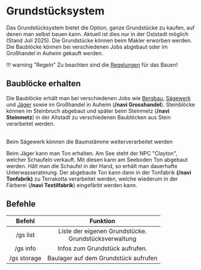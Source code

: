 # Grundstücksystem

Das Grundstücksystem bietet die Option, ganze Grundstücke zu kaufen, auf denen man selbst bauen kann. Aktuell ist dies nur in der Oststadt möglich (Stand Juli 2025). Die Grundstücke können beim Makler erworben werden.
Die Baublöcke können bei verschiedenen Jobs abgebaut oder im Großhandel in Auheim gekauft werden.

!!! warning "Regeln"
    Zu beachten sind die [Regelungen](https://germanrp.eu/forum/index.php?thread/26172-regelung-grundstücke/) für das Bauen!

## Baublöcke erhalten

Die Baublöcke erhält man bei verschiedenen Jobs wie [Bergbau](../../pages/nebenjobs/bergbau.md), [Sägewerk](../../pages/nebenjobs/sägewerk.md) und [Jäger](../../pages/nebenjobs/jagd.md) sowie im Großhandel in Auheim (**/navi Grosshandel**).
Steinblöcke können im Steinbruch abgebaut und später beim Steinmetz (**/navi Steinmetz**) in der Altstadt zu verschiedenen Baublöcken aus Stein verarbeitet werden.

<br>
Beim Sägewerk können die Baumstämme weiterverarbeitet werden

<br>

Beim Jäger kann man Ton erhalten. Am See steht der NPC "Clayton", welcher Schaufeln verkauft. Mit diesen kann am Seeboden Ton abgebaut werden. Hält man die Schaufel in der Hand, so erhält man dauerhafte Unterwasseratmung. Der abgebaute Ton kann dann in der Tonfabrik **(/navi Tonfabrik)** zu Terrakotta verarbeitet werden, welche wiederum in der Färberei (**/navi Textilfabrik**) eingefärbt werden kann.

## Befehle

| Befehl | Funktion |
|:-:|:-:|
| /gs list | Liste der eigenen Grundstücke. <br> Grundstücksverwaltung |
| /gs info | Infos zum Grundstück aufrufen. |
| /gs storage | Baulager auf dem Grundstück aufrufen |